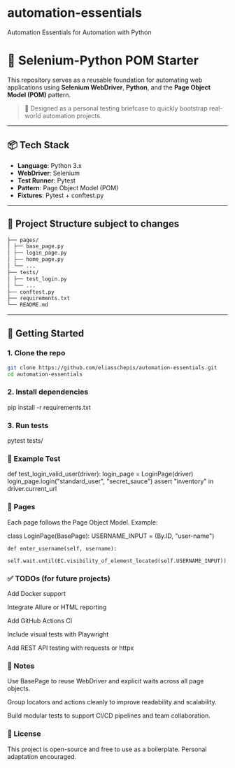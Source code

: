 # automation-essentials
Automation Essentials for Automation with Python

# 🧪 Selenium-Python POM Starter

This repository serves as a reusable foundation for automating web applications using **Selenium WebDriver**, **Python**, and the **Page Object Model (POM)** pattern.

> 💼 Designed as a personal testing briefcase to quickly bootstrap real-world automation projects.

---

## 📦 Tech Stack

- **Language**: Python 3.x
- **WebDriver**: Selenium
- **Test Runner**: Pytest
- **Pattern**: Page Object Model (POM)
- **Fixtures**: Pytest + conftest.py

---

## 🧱 Project Structure subject to changes

``` bash
├── pages/
│ ├── base_page.py
│ ├── login_page.py
│ ├── home_page.py
│ └── ...
├── tests/
│ ├── test_login.py
│ └── ...
├── conftest.py
├── requirements.txt
└── README.md
```

---

## 🚀 Getting Started

### 1. Clone the repo

```bash
git clone https://github.com/eliasschepis/automation-essentials.git
cd automation-essentials
```

### 2. Install dependencies

pip install -r requirements.txt

### 3. Run tests

pytest tests/

### 📄 Example Test

def test_login_valid_user(driver):
    login_page = LoginPage(driver)
    login_page.login("standard_user", "secret_sauce")
    assert "inventory" in driver.current_url

### 📁 Pages
Each page follows the Page Object Model. Example:

class LoginPage(BasePage):
    USERNAME_INPUT = (By.ID, "user-name")

    def enter_username(self, username):
        self.wait.until(EC.visibility_of_element_located(self.USERNAME_INPUT)).send_keys(username)

### ✅ TODOs (for future projects)
 Add Docker support

 Integrate Allure or HTML reporting

 Add GitHub Actions CI

 Include visual tests with Playwright

 Add REST API testing with requests or httpx

### 🧠 Notes
Use BasePage to reuse WebDriver and explicit waits across all page objects.

Group locators and actions cleanly to improve readability and scalability.

Build modular tests to support CI/CD pipelines and team collaboration.

### 📃 License

This project is open-source and free to use as a boilerplate. Personal adaptation encouraged.
